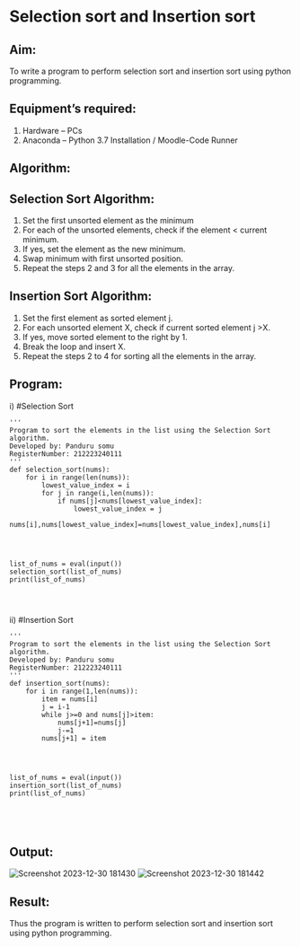 # Selection sort and Insertion sort
## Aim:
To write a program to perform selection sort and insertion sort using python programming.
## Equipment’s required:
1.	Hardware – PCs
2.	Anaconda – Python 3.7 Installation / Moodle-Code Runner
## Algorithm:
## Selection Sort Algorithm:
1.	Set the first unsorted element as the minimum
2.	For each of the unsorted elements, check if the element < current minimum.
3.	If yes, set the element as the new minimum.
4.	Swap minimum with first unsorted position.
5.	Repeat the steps 2 and 3 for all the elements in the array.
## Insertion Sort Algorithm:
1.	Set the first element as sorted element j.
2.	For each unsorted element X, check if current sorted element j >X.
3.	If yes, move sorted element to the right by 1.
4.	Break the loop and insert X.
5.	Repeat the steps 2 to 4 for sorting all the elements in the array.
## Program:
i)	#Selection Sort
```
''' 
Program to sort the elements in the list using the Selection Sort algorithm.
Developed by: Panduru somu
RegisterNumber: 212223240111
'''
def selection_sort(nums):
    for i in range(len(nums)):
        lowest_value_index = i
        for j in range(i,len(nums)):
            if nums[j]<nums[lowest_value_index]:
                lowest_value_index = j
        nums[i],nums[lowest_value_index]=nums[lowest_value_index],nums[i]
    
    
    
    
list_of_nums = eval(input())
selection_sort(list_of_nums)
print(list_of_nums)




```
ii)	#Insertion Sort
```
''' 
Program to sort the elements in the list using the Selection Sort algorithm.
Developed by: Panduru somu
RegisterNumber: 212223240111
'''
def insertion_sort(nums):
    for i in range(1,len(nums)):
        item = nums[i]
        j = i-1
        while j>=0 and nums[j]>item:
            nums[j+1]=nums[j]
            j-=1
        nums[j+1] = item
    
    
    
    
list_of_nums = eval(input())
insertion_sort(list_of_nums)
print(list_of_nums)





```

## Output:
![Screenshot 2023-12-30 181430](https://github.com/Pandurusomu/Sorting-Algorithm/assets/148988619/7178a04c-2117-496e-9c71-02b40a9561f9)
![Screenshot 2023-12-30 181442](https://github.com/Pandurusomu/Sorting-Algorithm/assets/148988619/d5756dcd-fbd5-45cd-bfcc-df1a8fabd9b2)


## Result:
Thus the program is written to perform selection sort and insertion sort using python programming.
